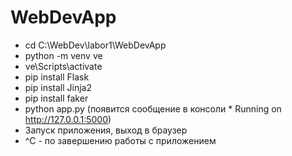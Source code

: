 # WebDevApp
* cd C:\WebDev\labor1\WebDevApp
* python -m venv ve
* ve\Scripts\activate
* pip install Flask
* pip install Jinja2
* pip install faker
* python app.py (появится сообщение в консоли * Running on http://127.0.0.1:5000)
* Запуск приложения, выход в браузер
* ^C - по завершению работы с приложением
